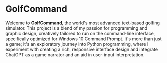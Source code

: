 # GolfCommand

Welcome to **GolfCommand**, the world's most advanced text-based golfing simulator. This project is a blend of my passion for programming and graphic design, creatively tailored to run on the command-line interface, specifically optimized for Windows 10 Command Prompt. It's more than just a game; it's an exploratory journey into Python programming, where I experiment with creating a rich, responsive interface design and integrate ChatGPT as a game narrator and an aid in user-input interpretation.
